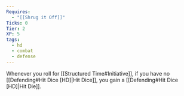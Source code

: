 ```yaml
---
Requires:
  - "[[Shrug it Off]]"
Ticks: 0
Tier: 2
XP: 5
tags:
  - hd
  - combat
  - defense
---
```

Whenever you roll for [[Structured Time#Initiative]], if you have no [[Defending#Hit Dice [HD]|Hit Dice]], you gain a [[Defending#Hit Dice [HD]|Hit Die]].
